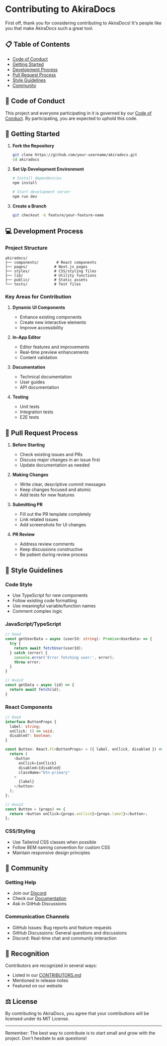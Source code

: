 # Contributing to AkiraDocs

First off, thank you for considering contributing to AkiraDocs! It's people like you that make AkiraDocs such a great tool.

## 📋 Table of Contents

- [Code of Conduct](#code-of-conduct)
- [Getting Started](#getting-started)
- [Development Process](#development-process)
- [Pull Request Process](#pull-request-process)
- [Style Guidelines](#style-guidelines)
- [Community](#community)

## 🤝 Code of Conduct

This project and everyone participating in it is governed by our [Code of Conduct](CODE_OF_CONDUCT.md). By participating, you are expected to uphold this code.

## 🚀 Getting Started

1. **Fork the Repository**
   ```bash
   git clone https://github.com/your-username/akiradocs.git
   cd akiradocs
   ```

2. **Set Up Development Environment**
   ```bash
   # Install dependencies
   npm install

   # Start development server
   npm run dev
   ```

3. **Create a Branch**
   ```bash
   git checkout -b feature/your-feature-name
   ```

## 💻 Development Process

### Project Structure
```
akiradocs/
├── components/        # React components
├── pages/            # Next.js pages
├── styles/           # CSS/styling files
├── lib/              # Utility functions
├── public/           # Static assets
└── tests/            # Test files
```

### Key Areas for Contribution

1. **Dynamic UI Components**
   - Enhance existing components
   - Create new interactive elements
   - Improve accessibility

2. **In-App Editor**
   - Editor features and improvements
   - Real-time preview enhancements
   - Content validation

3. **Documentation**
   - Technical documentation
   - User guides
   - API documentation

4. **Testing**
   - Unit tests
   - Integration tests
   - E2E tests

## 📝 Pull Request Process

1. **Before Starting**
   - Check existing issues and PRs
   - Discuss major changes in an issue first
   - Update documentation as needed

2. **Making Changes**
   - Write clear, descriptive commit messages
   - Keep changes focused and atomic
   - Add tests for new features

3. **Submitting PR**
   - Fill out the PR template completely
   - Link related issues
   - Add screenshots for UI changes

4. **PR Review**
   - Address review comments
   - Keep discussions constructive
   - Be patient during review process

## 🎨 Style Guidelines

### Code Style

- Use TypeScript for new components
- Follow existing code formatting
- Use meaningful variable/function names
- Comment complex logic

### JavaScript/TypeScript
```typescript
// Good
const getUserData = async (userId: string): Promise<UserData> => {
  try {
    return await fetchUser(userId);
  } catch (error) {
    console.error('Error fetching user:', error);
    throw error;
  }
}

// Avoid
const getData = async (id) => {
  return await fetch(id);
}
```

### React Components
```typescript
// Good
interface ButtonProps {
  label: string;
  onClick: () => void;
  disabled?: boolean;
}

const Button: React.FC<ButtonProps> = ({ label, onClick, disabled }) => {
  return (
    <button
      onClick={onClick}
      disabled={disabled}
      className="btn-primary"
    >
      {label}
    </button>
  );
};

// Avoid
const Button = (props) => {
  return <button onClick={props.onClick}>{props.label}</button>;
};
```

### CSS/Styling
- Use Tailwind CSS classes when possible
- Follow BEM naming convention for custom CSS
- Maintain responsive design principles

## 👥 Community

### Getting Help
- Join our [Discord](https://discord.gg/6qfmtSUMdb)
- Check our [Documentation](https://docs.akiradocs.ai)
- Ask in GitHub Discussions

### Communication Channels
- GitHub Issues: Bug reports and feature requests
- GitHub Discussions: General questions and discussions
- Discord: Real-time chat and community interaction

## 🎉 Recognition

Contributors are recognized in several ways:
- Listed in our [CONTRIBUTORS.md](CONTRIBUTORS.md)
- Mentioned in release notes
- Featured on our website

## ⚖️ License

By contributing to AkiraDocs, you agree that your contributions will be licensed under its MIT License.

---

Remember: The best way to contribute is to start small and grow with the project. Don't hesitate to ask questions!